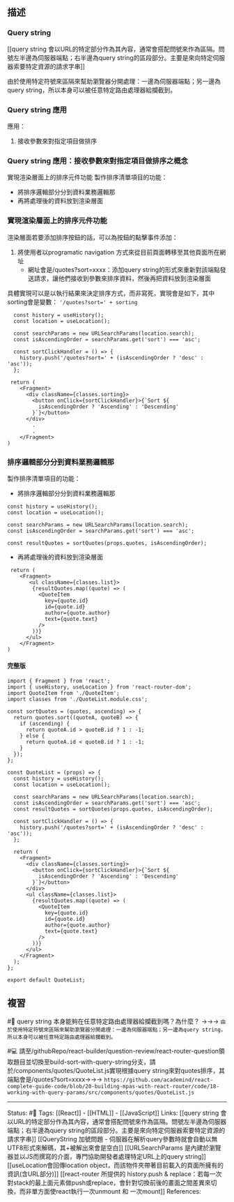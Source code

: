 ## 描述



### Query string
[[query string 會以URL的特定部分作為其內容，通常會搭配問號來作為區隔。問號左半邊為伺服器端點；右半邊為query string的區段部分。主要是來向特定伺服器索要特定資源的請求字串]]

由於使用特定符號來區隔來幫助瀏覽器分開處理：一邊為伺服器端點；另一邊為query string，所以本身可以被任意特定路由處理器給攔截到。


### Query string 應用

應用：

1. 接收參數來對指定項目做排序


### Query string 應用：接收參數來對指定項目做排序之概念


實現渲染層面上的排序元件功能
製作排序清單項目的功能：
- 將排序邏輯部分分到資料業務邏輯那
- 再將處理後的資料放到渲染層面



### 實現渲染層面上的排序元件功能


渲染層面若要添加排序按鈕的話，可以為按鈕的點擊事件添加：
1. 將使用者以programatic navigation 方式來從目前頁面轉移至其他頁面所在網址
	- 網址會是/quotes?sort=xxxx：添加query string的形式來重新對該端點發送請求，讓他們接收到參數來排序資料，然後再把資料放到渲染層面

具體實現可以是以執行結果來決定排序方式，而非寫死，實現會是如下，其中sorting會是變數：
`'/quotes?sort=' + sorting`


```
  const history = useHistory();
  const location = useLocation();

  const searchParams = new URLSearchParams(location.search);
  const isAscendingOrder = searchParams.get('sort') === 'asc';
  
  const sortClickHandler = () => {
    history.push('/quotes?sort=' + (isAscendingOrder ? 'desc' : 'asc'));
  };
```


```
 return (
    <Fragment>
      <div className={classes.sorting}>
        <button onClick={sortClickHandler}>{`Sort ${
          isAscendingOrder ? 'Ascending' : 'Descending'
        }`}</button>
      </div>
	    .
	    .
	</Fragment>
)
```

### 排序邏輯部分分到資料業務邏輯那
製作排序清單項目的功能：
- 將排序邏輯部分分到資料業務邏輯那
```
const history = useHistory();
const location = useLocation();

const searchParams = new URLSearchParams(location.search);
const isAscendingOrder = searchParams.get('sort') === 'asc';
  
const resultQuotes = sortQuotes(props.quotes, isAscendingOrder);
```

- 再將處理後的資料放到渲染層面
```
 return (
    <Fragment>
	   <ul className={classes.list}>
        {resultQuotes.map((quote) => (
          <QuoteItem
            key={quote.id}
            id={quote.id}
            author={quote.author}
            text={quote.text}
          />
        ))}
      </ul>
	</Fragment>
)
```

#### 完整版



```
import { Fragment } from 'react';
import { useHistory, useLocation } from 'react-router-dom';
import QuoteItem from './QuoteItem';
import classes from './QuoteList.module.css';

const sortQuotes = (quotes, ascending) => {
  return quotes.sort((quoteA, quoteB) => {
    if (ascending) {
      return quoteA.id > quoteB.id ? 1 : -1;
    } else {
      return quoteA.id < quoteB.id ? 1 : -1;
    }
  });
};

const QuoteList = (props) => {
  const history = useHistory();
  const location = useLocation();

  const searchParams = new URLSearchParams(location.search);
  const isAscendingOrder = searchParams.get('sort') === 'asc';
  const resultQuotes = sortQuotes(props.quotes, isAscendingOrder);

  const sortClickHandler = () => {
    history.push('/quotes?sort=' + (isAscendingOrder ? 'desc' : 'asc'));
  };

  return (
    <Fragment>
      <div className={classes.sorting}>
        <button onClick={sortClickHandler}>{`Sort ${
          isAscendingOrder ? 'Ascending' : 'Descending'
        }`}</button>
      </div>
      <ul className={classes.list}>
        {resultQuotes.map((quote) => (
          <QuoteItem
            key={quote.id}
            id={quote.id}
            author={quote.author}
            text={quote.text}
          />
        ))}
      </ul>
    </Fragment>
  );
};

export default QuoteList;
```



## 複習
#🧠 query string 本身能夠在任意特定路由處理器給攔截到嗎？為什麼？ ->->-> `由於使用特定符號來區隔來幫助瀏覽器分開處理：一邊為伺服器端點；另一邊為query string，所以本身可以被任意特定路由處理器給攔截到。`
<!--SR:!2022-12-28,26,250-->

#💻 請至/githubRepo/react-builder/question-review/react-router-question領取題目並切換至build-sort-with-query-string分支，請於/components/quotes/QuoteList.js實現根據query string來對quotes排序，其端點會是/quotes?sort=xxxx->->-> `https://github.com/academind/react-complete-guide-code/blob/20-building-mpas-with-react-router/code/18-working-with-query-params/src/components/quotes/QuoteList.js`
<!--SR:!2022-12-04,10,250-->




---
Status: #🌱 
Tags:
[[React]] - [[HTML]] - [[JavaScript]]
Links:
[[query string 會以URL的特定部分作為其內容，通常會搭配問號來作為區隔。問號左半邊為伺服器端點；右半邊為query string的區段部分。主要是來向特定伺服器索要特定資源的請求字串]]
[[QueryString 加號問題 - 伺服器在解析query參數時就會自動以無UTF8形式來解碼，其+被解出來會是空白]]
[[URLSearchParams 是內建於瀏覽器並以JS而撰寫的介面，專門協助開發者處理特定URL上的query string]]
[[useLocation會回傳location object，而該物件夾帶著目前載入的頁面所擁有的資訊(含URL部分)]]
[[react-router 所提供的 history.push & replace：若每一次對stack的最上面元素做push或replace，會針對切換前後的畫面之間差異來切換，而非單方面使react執行一次unmount 和 一次mount]]
References:
